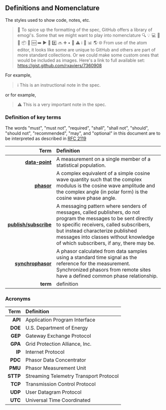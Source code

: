 ## Definitions and Nomenclature

The styles used to show code, notes, etc.  

> :construction: To spice up the formatting of the spec, GitHub offers a library of emogi's. Some that we might want to play into nomenclature  :mag: :bulb: :computer: :wrench: :file_folder: :package: :pushpin: :new: :arrow_right: :arrow_forward: :arrows_counterclockwise: :hash: :soon: :heavy_plus_sign: :black_small_square: :paperclip: :warning: :information_source: :page_facing_up: :bar_chart: :earth_americas: :globe_with_meridians:  From use of the atom editor, it looks like some are unique to GitHub and others are part of more standard collections.  Or we could make some custom ones that would be included as images. Here's a link to full available set: https://gist.github.com/rxaviers/7360908

For example,

> :information_source: This is an instructional note in the spec.

or for example,

> :warning: This is a very important note in the spec.

### Definition of key terms

The words "must", "must not", "required", "shall", "shall not", "should", "should not", "recommended", "may", and "optional" in this document are to be interpreted as described in [RFC 2119](https://tools.ietf.org/html/rfc2119)

| Term | Definition |
|-----:|:-----------|
| [**data-point**](https://en.wikipedia.org/wiki/Data_point) | A measurement on a single member of a statistical population. |
| [**phasor**](https://en.wikipedia.org/wiki/Phasor) | A complex equivalent of a simple cosine wave quantity such that the complex modulus is the cosine wave amplitude and the complex angle (in polar form) is the cosine wave phase angle. |
| [**publish/subscribe**](https://en.wikipedia.org/wiki/Publish%E2%80%93subscribe_pattern) | A messaging pattern where senders of messages, called publishers, do not program the messages to be sent directly to specific receivers, called subscribers, but instead characterize published messages into classes without knowledge of which subscribers, if any, there may be. |
| [**synchrophasor**](https://en.wikipedia.org/wiki/Phasor_measurement_unit) | A phasor calculated from data samples using a standard time signal as the reference for the measurement. Synchronized phasors from remote sites have a defined common phase relationship. |
| **term** | definition |

### Acronyms

| Term | Definition |
|-----:|:-----------|
| **API** | Application Program Interface |
| **DOE** | U.S. Department of Energy |
| **GEP** | Gateway Exchange Protocol |
| **GPA** | Grid Protection Alliance, Inc. |
| **IP** | Internet Protocol |
| **PDC** | Phasor Data Concentrator |
| **PMU** | Phasor Measurement Unit |
| **STTP** | Streaming Telemetry Transport Protocol |
| **TCP** | Transmission Control Protocol |
| **UDP** | User Datagram Protocol |
| **UTC** | Universal Time Coordinated |
